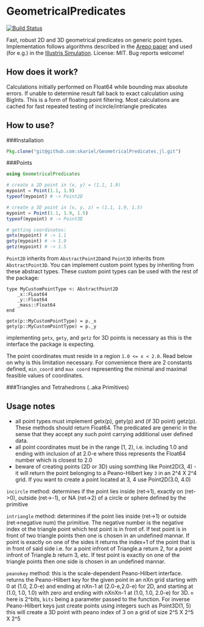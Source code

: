 # GeometricalPredicates

[![Build Status](https://travis-ci.org/skariel/GeometricalPredicates.jl.svg?branch=master)](https://travis-ci.org/skariel/GeometricalPredicates.jl)

Fast, robust 2D and 3D geometrical predicates on generic point types.
Implementation follows algorithms described in the [Arepo paper](http://arxiv.org/abs/0901.4107)
and used (for e.g.) in the [Illustris Simulation](http://www.illustris-project.org/). License: MIT. Bug reports welcome!

How does it work?
--------------------
Calculations initially performed on Float64 while bounding max
absolute errors. If unable to determine result fall back to exact
calculation using BigInts. This is a form of floating point filtering.
Most calculations are cached for fast repeated testing of
incircle/intriangle predicates

How to use?
--------------
###Installation
```Julia
Pkg.clone("git@github.com:skariel/GeometricalPredicates.jl.git")
```
###Points
```Julia
using GeometricalPredicates

# create a 2D point in (x, y) = (1.1, 1.9)
mypoint = Point(1.1, 1.9)
typeof(mypoint) # -> Point2D

# create a 3D point in (x, y, z) = (1.1, 1.9, 1.5)
mypoint = Point(1.1, 1.9, 1.5)
typeof(mypoint) # -> Point3D

# getting coordinates:
getx(mypoint) # -> 1.1
gety(mypoint) # -> 1.9
getz(mypoint) # -> 1.5
```
`Point2D` inherits from `AbstractPoint2D`and `Point3D` inherits from `AbstractPoint3D`.
You can implement custom point types by inheriting from these abstract types. These
custom point types can be used with the rest of the package:
```
type MyCustomPointType <: AbstractPoint2D
    _x::FLoat64
    _y::Float64
    _mass::Float64
end

getx(p::MyCustomPointType) = p._x
gety(p::MyCustomPointType) = p._y
```
implementing `getx`, `gety`, and `getz` for 3D points is necessary
as this is the interface the package is expecting.

The point coordinates must reside in a region `1.0 <= x < 2.0`. Read below on
why is this limitation necessary. For convenience there are 2 constants defined,
`min_coord` and `max coord` representing the minimal and maximal feasible values
of coordinates.

###Triangles and Tetrahedrons (..aka Primitives)



Usage notes
-------------
- all point types must implement getx(p), gety(p) and (if 3D point) getz(p).
  These methods should return Float64. The predicated are generic in the sense
  that they accept any such point carrying additional user defined data.
- all point coordinates must be in the range [1, 2), i.e. including 1.0 and
  ending with inclusion of at 2.0-e where thiss represents the Float64 number
  which is closest to 2.0
- beware of creating points (2D or 3D) using somthing like Point2D(3, 4) -
  it will return the point belonging to a Peano-Hilbert key `3` in
  an 2^4 X 2^4 grid. If you want to create a point located at 3, 4 use
  Point2D(3.0, 4.0)

`incircle` method: determines if the point 
      lies inside (ret->1), exactly on (ret->0),
      outside (ret->-1), or NA (ret->2) of a circle or sphere
      defined by the primitive

`intriangle` method: determines if the point
      lies inside (ret->1) or outside (ret->negative num) the primitive.
      The negative number is the negative index ot the triangle point
      which test point is in front of. If test point is in front of two
      triangle points then one is chosen in an undefined mannar.
      If point is exactly on one of the sides it returns the
      index+1 of the point that is in front of said side
      i.e. for a point infront of Triangle.a return 2,
           for a point infront of Triangle.b return 3, etc.
      If test point is exactly on one of the triangle points then one
      side is chosen in an undefined mannar.

`peanokey` method: this is the scale-dependent Peano-Hilbert interface.
      returns the Peano-Hilbert key for the given
      point in an nXn grid starting with 0 at (1.0, 2.0-e) and
      ending at nXn-1 at (2.0-e,2.0-e) for 2D, and starting at
      (1.0, 1.0, 1.0) with zero and ending with nXnXn-1 at
      (1.0, 1.0, 2.0-e) for 3D. `n` here is 2^bits, `bits` being a parameter
      passed to the function. For inverse Peano-Hilbert keys just create
      points using integers such as Point3D(1, 5) this will create a 3D point
      with peano index of 3 on a grid of size 2^5 X 2^5 X 2^5


